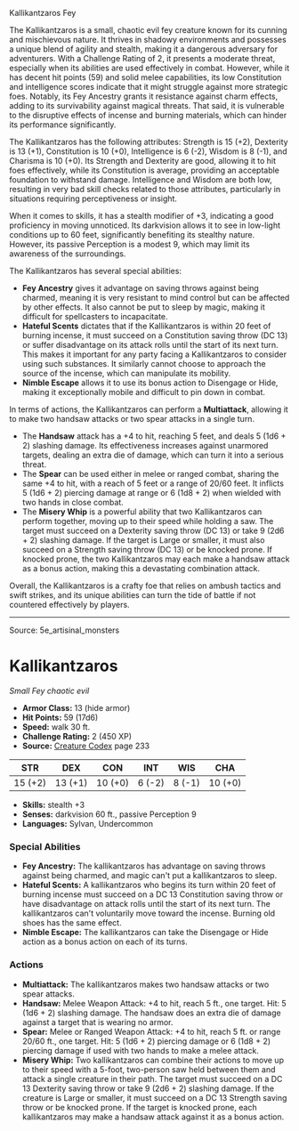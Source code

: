 <MonsterName/>Kallikantzaros</MonsterName>
<CreatureType/>Fey</CreatureType>

<summary>The Kallikantzaros is a small, chaotic evil fey creature known for its cunning and mischievous nature. It thrives in shadowy environments and possesses a unique blend of agility and stealth, making it a dangerous adversary for adventurers. With a Challenge Rating of 2, it presents a moderate threat, especially when its abilities are used effectively in combat. However, while it has decent hit points (59) and solid melee capabilities, its low Constitution and intelligence scores indicate that it might struggle against more strategic foes. Notably, its Fey Ancestry grants it resistance against charm effects, adding to its survivability against magical threats. That said, it is vulnerable to the disruptive effects of incense and burning materials, which can hinder its performance significantly.</summary>

<detail>

The Kallikantzaros has the following attributes: Strength is 15 (+2), Dexterity is 13 (+1), Constitution is 10 (+0), Intelligence is 6 (-2), Wisdom is 8 (-1), and Charisma is 10 (+0). Its Strength and Dexterity are good, allowing it to hit foes effectively, while its Constitution is average, providing an acceptable foundation to withstand damage. Intelligence and Wisdom are both low, resulting in very bad skill checks related to those attributes, particularly in situations requiring perceptiveness or insight.

When it comes to skills, it has a stealth modifier of +3, indicating a good proficiency in moving unnoticed. Its darkvision allows it to see in low-light conditions up to 60 feet, significantly benefiting its stealthy nature. However, its passive Perception is a modest 9, which may limit its awareness of the surroundings.

The Kallikantzaros has several special abilities: 

- **Fey Ancestry** gives it advantage on saving throws against being charmed, meaning it is very resistant to mind control but can be affected by other effects. It also cannot be put to sleep by magic, making it difficult for spellcasters to incapacitate.
- **Hateful Scents** dictates that if the Kallikantzaros is within 20 feet of burning incense, it must succeed on a Constitution saving throw (DC 13) or suffer disadvantage on its attack rolls until the start of its next turn. This makes it important for any party facing a Kallikantzaros to consider using such substances. It similarly cannot choose to approach the source of the incense, which can manipulate its mobility.
- **Nimble Escape** allows it to use its bonus action to Disengage or Hide, making it exceptionally mobile and difficult to pin down in combat.

In terms of actions, the Kallikantzaros can perform a **Multiattack**, allowing it to make two handsaw attacks or two spear attacks in a single turn. 

- The **Handsaw** attack has a +4 to hit, reaching 5 feet, and deals 5 (1d6 + 2) slashing damage. Its effectiveness increases against unarmored targets, dealing an extra die of damage, which can turn it into a serious threat.
- The **Spear** can be used either in melee or ranged combat, sharing the same +4 to hit, with a reach of 5 feet or a range of 20/60 feet. It inflicts 5 (1d6 + 2) piercing damage at range or 6 (1d8 + 2) when wielded with two hands in close combat.
- The **Misery Whip** is a powerful ability that two Kallikantzaros can perform together, moving up to their speed while holding a saw. The target must succeed on a Dexterity saving throw (DC 13) or take 9 (2d6 + 2) slashing damage. If the target is Large or smaller, it must also succeed on a Strength saving throw (DC 13) or be knocked prone. If knocked prone, the two Kallikantzaros may each make a handsaw attack as a bonus action, making this a devastating combination attack.

Overall, the Kallikantzaros is a crafty foe that relies on ambush tactics and swift strikes, and its unique abilities can turn the tide of battle if not countered effectively by players.</detail>



---

Source: 5e_artisinal_monsters

# Kallikantzaros

*Small* *Fey* *chaotic evil*

- **Armor Class:** 13 (hide armor)
- **Hit Points:** 59 (17d6)
- **Speed:** walk 30 ft.
- **Challenge Rating:** 2 (450 XP)
- **Source:** [Creature Codex](https://koboldpress.com/kpstore/product/creature-codex-for-5th-edition-dnd) page 233

| STR | DEX | CON | INT | WIS | CHA |
| --- | --- | --- | --- | --- | --- |
| 15 (+2) | 13 (+1) | 10 (+0) | 6 (-2) | 8 (-1) | 10 (+0) |

- **Skills:** stealth +3
- **Senses:** darkvision 60 ft., passive Perception 9
- **Languages:** Sylvan, Undercommon

### Special Abilities

- **Fey Ancestry:** The kallikantzaros has advantage on saving throws against being charmed, and magic can't put a kallikantzaros to sleep.
- **Hateful Scents:** A kallikantzaros who begins its turn within 20 feet of burning incense must succeed on a DC 13 Constitution saving throw or have disadvantage on attack rolls until the start of its next turn. The kallikantzaros can't voluntarily move toward the incense. Burning old shoes has the same effect.
- **Nimble Escape:** The kallikantzaros can take the Disengage or Hide action as a bonus action on each of its turns.

### Actions

- **Multiattack:** The kallikantzaros makes two handsaw attacks or two spear attacks.
- **Handsaw:** Melee Weapon Attack: +4 to hit, reach 5 ft., one target. Hit: 5 (1d6 + 2) slashing damage. The handsaw does an extra die of damage against a target that is wearing no armor.
- **Spear:** Melee or Ranged Weapon Attack: +4 to hit, reach 5 ft. or range 20/60 ft., one target. Hit: 5 (1d6 + 2) piercing damage or 6 (1d8 + 2) piercing damage if used with two hands to make a melee attack.
- **Misery Whip:** Two kallikantzaros can combine their actions to move up to their speed with a 5-foot, two-person saw held between them and attack a single creature in their path. The target must succeed on a DC 13 Dexterity saving throw or take 9 (2d6 + 2) slashing damage. If the creature is Large or smaller, it must succeed on a DC 13 Strength saving throw or be knocked prone. If the target is knocked prone, each kallikantzaros may make a handsaw attack against it as a bonus action.




